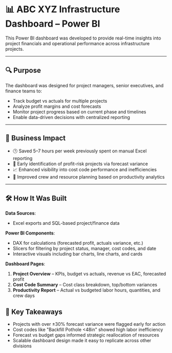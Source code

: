# 📊 ABC XYZ Infrastructure Dashboard – Power BI

This Power BI dashboard was developed to provide real-time insights into project financials and operational performance across infrastructure projects.

---

## 🔍 Purpose

The dashboard was designed for project managers, senior executives, and finance teams to:

- Track budget vs actuals for multiple projects
- Analyze profit margins and cost forecasts
- Monitor project progress based on current phase and timelines
- Enable data-driven decisions with centralized reporting

---

## 🎯 Business Impact

- 🕒 Saved 5–7 hours per week previously spent on manual Excel reporting
- 🚧 Early identification of profit-risk projects via forecast variance
- 📈 Enhanced visibility into cost code performance and inefficiencies
- 👷 Improved crew and resource planning based on productivity analytics

---

## 🛠️ How It Was Built

**Data Sources**:
- Excel exports and SQL-based project/finance data

**Power BI Components**:
- DAX for calculations (forecasted profit, actuals variance, etc.)
- Slicers for filtering by project status, manager, cost codes, and date
- Interactive visuals including bar charts, line charts, and cards

**Dashboard Pages**:
1. **Project Overview** – KPIs, budget vs actuals, revenue vs EAC, forecasted profit
2. **Cost Code Summary** – Cost class breakdown, top/bottom variances
3. **Productivity Report** – Actual vs budgeted labor hours, quantities, and crew days

## 🔑 Key Takeaways

- Projects with over ±30% forecast variance were flagged early for action
- Cost codes like "Backfill Pothole <48in" showed high labor inefficiency
- Forecast vs budget gaps informed strategic reallocation of resources
- Scalable dashboard design made it easy to replicate across other divisions
